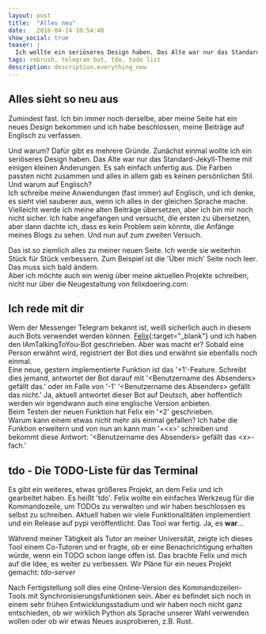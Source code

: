 ```yaml
---
layout: post
title:  "Alles neu"
date:   2016-04-14 10:54:40
show_social: true
teaser: |
  Ich wollte ein seriöseres Design haben. Das Alte war nur das Standard-Jekyll-Theme mit einigen kleinen Änderungen. Es sah einfach unfertig aus...
tags: rebrush, telegram bot, tdo, todo list 
description: description.everything_new
---
```


## Alles sieht so neu aus

Zumindest fast. Ich bin immer noch derselbe, aber meine Seite hat ein neues Design bekommen und ich habe beschlossen, meine Beiträge auf Englisch zu verfassen.  

Und warum?
Dafür gibt es mehrere Gründe. Zunächst einmal wollte ich ein seriöseres Design haben. Das Alte war nur das Standard-Jekyll-Theme mit einigen kleinen Änderungen.
Es sah einfach unfertig aus. Die Farben passten nicht zusammen und alles in allem gab es keinen persönlichen Stil.  
Und warum auf Englisch?  
Ich schreibe meine Anwendungen (fast immer) auf Englisch, und ich denke, es sieht viel sauberer aus, wenn ich alles in der gleichen Sprache mache. Vielleicht werde ich meine alten Beiträge übersetzen, aber ich bin mir noch nicht sicher. Ich habe angefangen und versucht, die ersten zu übersetzen, aber dann dachte ich, dass es kein Problem sein könnte, die Anfänge meines Blogs zu sehen. Und nun auf zum zweiten Versuch.

Das ist so ziemlich alles zu meiner neuen Seite. Ich werde sie weiterhin Stück für Stück verbessern. Zum Beispiel ist die 'Über mich' Seite noch leer. Das muss sich bald ändern.  
Aber ich möchte auch ein wenig über meine aktuellen Projekte schreiben, nicht nur über die Neugestaltung von felixdoering.com:

## Ich rede mit dir

Wem der Messenger Telegram bekannt ist, weiß sicherlich auch in diesem auch Bots verwendet werden können. [Felix](https://dummyco.de "Externer Link: Blog von Felix Wittwer"){:target="_blank"} und ich haben den IAmTalkingToYou-Bot geschrieben. Aber was macht er? Sobald eine Person erwähnt wird, registriert der Bot dies und erwähnt sie ebenfalls noch einmal.  
Eine neue, gestern implementierte Funktion ist das '+1'-Feature. Schreibt dies jemand, antwortet der Bot darauf mit '\<Benutzername des Absenders\> gefällt das.' oder im Falle von '-1' '\<Benutzername des Absenders\> gefällt das nicht.' Ja, aktuell antwortet dieser Bot auf Deutsch, aber hoffentlich werden wir irgendwann auch eine englische Version anbieten.  
Beim Testen der neuen Funktion hat Felix ein '+2' geschrieben.  
Warum kann einem etwas nicht mehr als einmal gefallen? Ich habe die Funktion erweitern und von nun an kann man '+\<x\>' schreiben und bekommt diese Antwort: '\<Benutzername des Absenders\> gefällt das \<x\>-fach.'

## tdo - Die TODO-Liste für das Terminal

Es gibt ein weiteres, etwas größeres Projekt, an dem Felix und ich gearbeitet haben. Es heißt 'tdo'. Felix wollte ein einfaches Werkzeug für die Kommandozeile, um TODOs zu verwalten und wir haben beschlossen es selbst zu schreiben. Aktuell haben wir viele Funktionalitäten implementiert und ein Release auf pypi veröffentlicht. Das Tool war fertig. Ja, es **war**...

Während meiner Tätigkeit als Tutor an meiner Universität, zeigte ich dieses Tool einem Co-Tutoren und er fragte, ob er eine Benachrichtigung erhalten würde, wenn ein TODO schon lange offen ist. Das brachte Felix und mich auf die Idee, es weiter zu verbessen. Wir Pläne für ein neues Projekt gemacht: _tdo-server_

Nach Fertigstellung soll dies eine Online-Version des Kommandozeilen-Tools mit Synchronisierungsfunktionen sein. Aber es befindet sich noch in einem sehr frühen Entwicklungsstadium und wir haben noch nicht ganz entschieden, ob wir wirklich Python als Sprache unserer Wahl verwenden wollen oder ob wir etwas Neues ausprobieren, z.B. Rust.
